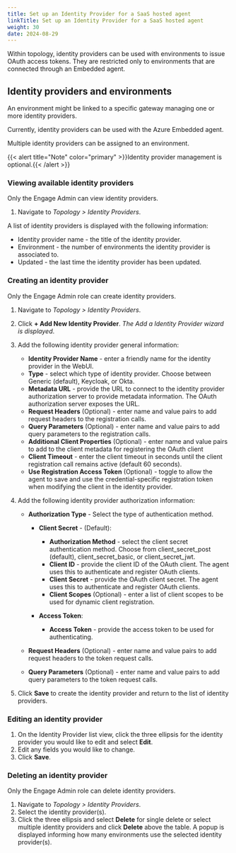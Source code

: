 ```yaml
---
title: Set up an Identity Provider for a SaaS hosted agent
linkTitle: Set up an Identity Provider for a SaaS hosted agent
weight: 30
date: 2024-08-29
---
```


Within topology, identity providers can be used with environments to issue OAuth access tokens. They are restricted only to environments that are connected through an Embedded agent.

## Identity providers and environments

An environment might be linked to a specific gateway managing one or more identity providers.

Currently, identity providers can be used with the Azure Embedded agent.

Multiple identity providers can be assigned to an environment.

{{< alert title="Note" color="primary" >}}Identity provider management is optional.{{< /alert >}}

### Viewing available identity providers

Only the Engage Admin can view identity providers.

1. Navigate to *Topology > Identity Providers*.

A list of identity providers is displayed with the following information:

* Identity provider name - the title of the identity provider.
* Environment - the number of environments the identity provider is associated to.
* Updated - the last time the identity provider has been updated.

### Creating an identity provider

Only the Engage Admin role can create identity providers.

1. Navigate to *Topology > Identity Providers*.
2. Click **+ Add New Identity Provider**. *The Add a Identity Provider wizard is displayed*.
3. Add the following identity provider general information:

    * **Identity Provider Name** - enter a friendly name for the identity provider in the WebUI.
    * **Type** - select which type of identity provider. Choose between Generic (default), Keycloak, or Okta.
    * **Metadata URL** - provide the URL to connect to the identity provider authorization server to provide metadata information. The OAuth authorization server exposes the URL.
    * **Request Headers** (Optional) - enter name and value pairs to add request headers to the registration calls.
    * **Query Parameters** (Optional) - enter name and value pairs to add query parameters to the registration calls.
    * **Additional Client Properties** (Optional) - enter name and value pairs to add to the client metadata for registering the OAuth client
    * **Client Timeout** - enter the client timeout in seconds until the client registration call remains active (default 60 seconds).
    * **Use Registration Access Token** (Optional) - toggle to allow the agent to save and use the credential-specific registration token when modifying the client in the identity provider.

4. Add the following identity provider authorization information:

    * **Authorization Type** - Select the type of authentication method.

        * **Client Secret** - (Default):

            * **Authorization Method** - select the client secret authentication method. Choose from client_secret_post (default), client_secret_basic, or client_secret_jwt.
            * **Client ID** - provide the client ID of the OAuth client. The agent uses this to authenticate and register OAuth clients.
            * **Client Secret** - provide the OAuth client secret. The agent uses this to authenticate and register OAuth clients.
            * **Client Scopes** (Optional) - enter a list of client scopes to be used for dynamic client registration.
  
        * **Access Token**:
  
            * **Access Token** - provide the access token to be used for authenticating.

    * **Request Headers** (Optional) - enter name and value pairs to add request headers to the token request calls.
    * **Query Parameters** (Optional) - enter name and value pairs to add query parameters to the token request calls.

5. Click **Save** to create the identity provider and return to the list of identity providers.

### Editing an identity provider

1. On the Identity Provider list view, click the three ellipsis for the identity provider you would like to edit and select **Edit**.
2. Edit any fields you would like to change.
3. Click **Save**.

### Deleting an identity provider

Only the Engage Admin role can delete identity providers.

1. Navigate to *Topology > Identity Providers*.
2. Select the identity provider(s).
3. Click the three ellipsis and select **Delete** for single delete or select multiple identity providers and click **Delete** above the table. A popup is displayed informing how many environments use the selected identity provider(s).
